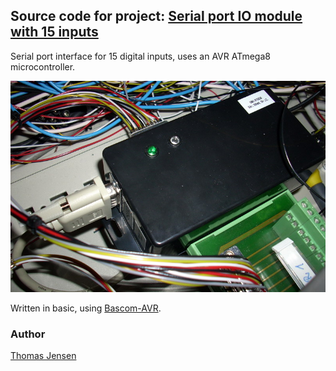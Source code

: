 ## Source code for project: [Serial port IO module with 15 inputs](https://link.stdout.no/m)

Serial port interface for 15 digital inputs, uses an AVR ATmega8 microcontroller.

![Serial port IO module with 15 inputs](image.jpg)

Written in basic, using [Bascom-AVR](http://www.mcselec.com/).

### Author
[Thomas Jensen](https://thomas.stdout.no)
